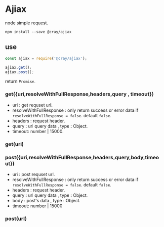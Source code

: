 # Ajiax
node simple request.

```
npm install --save @cray/ajiax
```

## use


```js
const ajiax = require('@cray/ajiax');

ajiax.get();
ajiax.post();
```

return `Promise`.

### get({uri,resolveWithFullResponse,headers,query , timeout})

* uri : get requset url.
* resolveWithFullResponse : only return success or error data if `resolveWithFullResponse = false`. default `false`.
* headers : request header.
* query : url query data , type : Object.
* timeout: number | 15000.

### get(uri)

### post({uri,resolveWithFullResponse,headers,query,body,timeout})

* uri : post requset url.
* resolveWithFullResponse : only return success or error data if `resolveWithFullResponse = false`. default `false`.
* headers : request header.
* query : url query data , type : Object.
* body : post's data , type : Object.
* timeout: number | 15000

### post(url)